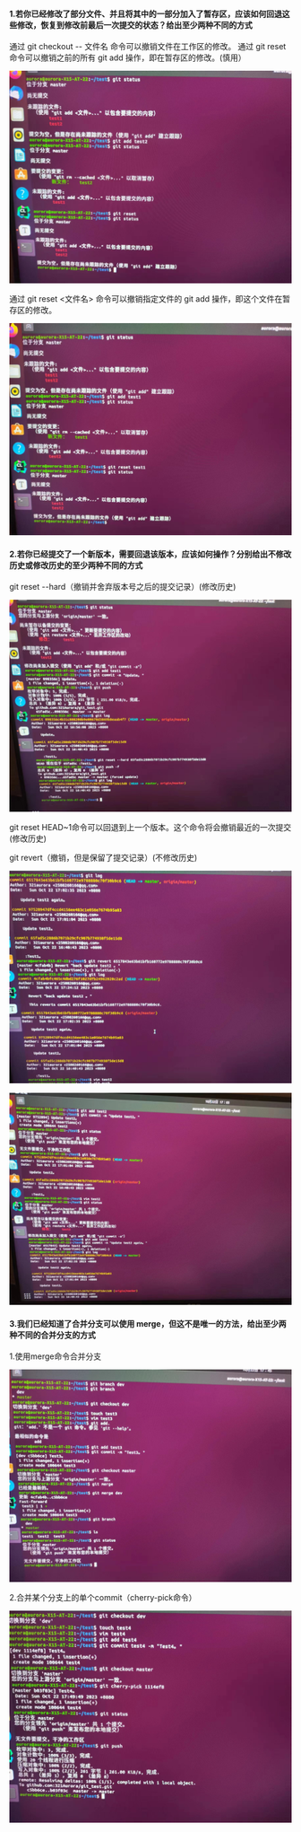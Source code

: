 #### 1.若你已经修改了部分文件、并且将其中的一部分加入了暂存区，应该如何回退这些修改，恢复到修改前最后一次提交的状态？给出至少两种不同的方式

通过 git checkout -- 文件名 命令可以撤销文件在工作区的修改。
通过 git reset 命令可以撤销之前的所有 git add 操作，即在暂存区的修改。(慎用）

![](1-1698050306154-35.jpeg)

通过 git reset <文件名> 命令可以撤销指定文件的 git add 操作，即这个文件在暂存区的修改。

![](2-1698050330007-38.jpeg)



#### 2.若你已经提交了一个新版本，需要回退该版本，应该如何操作？分别给出不修改历史或修改历史的至少两种不同的方式

git reset --hard（撤销并舍弃版本号之后的提交记录）(修改历史)

![](4修改历史-1698050346118-41.jpeg)

git reset HEAD~1命令可以回退到上一个版本。这个命令将会撤销最近的一次提交(修改历史)

git revert（撤销，但是保留了提交记录）(不修改历史)

![](3不修改历史-1698050358501-44.jpeg)

![](3(2)不修改历史-1698050372038-47.jpeg)

#### 3.我们已经知道了合并分支可以使用 merge，但这不是唯一的方法，给出至少两种不同的合并分支的方式

1.使用merge命令合并分支

![](5merge合并分支-1698050414520-50.jpeg)

2.合并某个分支上的单个commit（cherry-pick命令）

![](6用cherry-pick合并分支-1698050427315-53.jpeg)